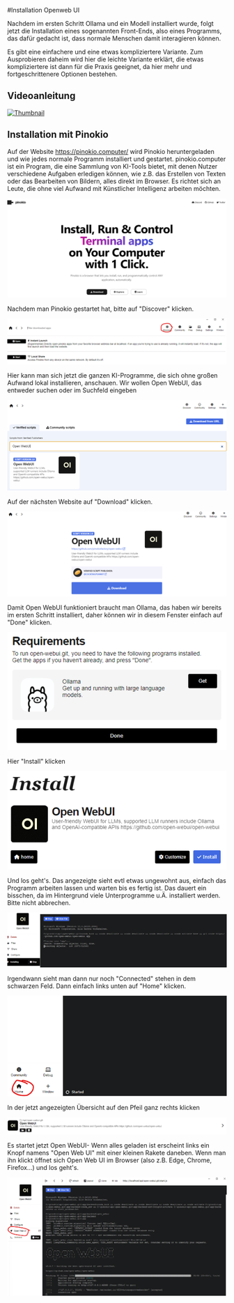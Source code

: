 #Installation Openweb UI

Nachdem im ersten Schritt Ollama und ein Modell installiert wurde, folgt jetzt die Installation eines sogenannten Front-Ends, also eines Programms, das dafür gedacht ist, dass normale Menschen damit interagieren können.

Es gibt eine einfachere und eine etwas kompliziertere Variante. Zum Ausprobieren daheim wird hier die leichte Variante erklärt, die etwas kompliziertere ist dann für die Praxis geeignet, da hier mehr und fortgeschrittenere Optionen bestehen.

## Videoanleitung

[![Thumbnail](https://img.youtube.com/vi/db5SGBJgKvU/maxresdefault.jpg)](https://youtu.be/db5SGBJgKvU)

## Installation mit Pinokio

Auf der Website https://pinokio.computer/ wird Pinokio heruntergeladen und wie jedes normale Programm installiert und gestartet. pinokio.computer ist ein Program, die eine Sammlung von KI-Tools bietet, mit denen Nutzer verschiedene Aufgaben erledigen können, wie z.B. das Erstellen von Texten oder das Bearbeiten von Bildern, alles direkt im Browser. Es richtet sich an Leute, die ohne viel Aufwand mit Künstlicher Intelligenz arbeiten möchten.

![PinokioDownload](images/image.png)

Nachdem man Pinokio gestartet hat, bitte auf "Discover" klicken.

![Discover](images/image-1.png)

Hier kann man sich jetzt die ganzen KI-Programme, die sich ohne großen Aufwand lokal installieren, anschauen. Wir wollen Open WebUI, das entweder suchen oder im Suchfeld eingeben

![OpenWebUI](images/image-2.png)

Auf der nächsten Website auf "Download" klicken.

![Download](images/image-3.png)

Damit Open WebUI funktioniert braucht man Ollama, das haben wir bereits im ersten Schritt installiert, daher können wir in diesem Fenster einfach auf "Done" klicken.

![Requirements](images/image-4.png)

Hier "Install" klicken

![Install](images/image-5.png)

Und los geht's. Das angezeigte sieht evtl etwas ungewohnt aus, einfach das Programm arbeiten lassen und warten bis es fertig ist. Das dauert ein bisschen, da im Hintergrund viele Unterprogramme u.Ä. installiert werden. Bitte nicht abbrechen.

![Installationsprozess](images/image-6.png)

Irgendwann sieht man dann nur noch "Connected" stehen in dem schwarzen Feld. Dann einfach links unten auf "Home" klicken.

![Home](images/image-7.png)

In der jetzt angezeigten Übersicht auf den Pfeil ganz rechts klicken

![OpenWebUI starten](images/image-8.png)

Es startet jetzt Open WebUI- Wenn alles geladen ist erscheint links ein Knopf namens "Open Web UI" mit einer kleinen Rakete daneben. Wenn man ihn klickt öffnet sich Open Web UI im Browser (also z.B. Edge, Chrome, Firefox...) und los geht's.

![Start](images/image-9.png)